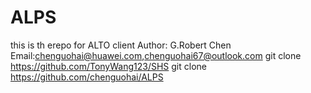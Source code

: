 # ALPS
this is th erepo for ALTO client
Author: G.Robert Chen
Email:chenguohai@huawei.com,chenguohai67@outlook.com
git clone https://github.com/TonyWang123/SHS
git clone https://github.com/chenguohai/ALPS
